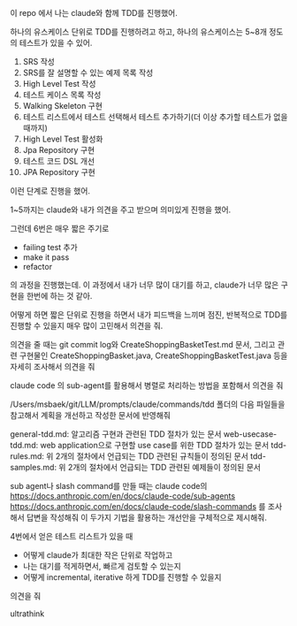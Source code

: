 이 repo 에서 나는 claude와 함께 TDD를 진행했어.

하나의 유스케이스 단위로 TDD를 진행하려고 하고, 하나의 유스케이스는 5~8개 정도의 테스트가 있을 수 있어.

1. SRS 작성
2. SRS를 잘 설명할 수 있는 예제 목록 작성
3. High Level Test 작성
4. 테스트 케이스 목록 작성
5. Walking Skeleton 구현
6. 테스트 리스트에서 테스트 선택해서 테스트 추가하기(더 이상
   추가할 테스트가 없을때까지)
7. High Level Test 활성화
8. Jpa Repository 구현
9. 테스트 코드 DSL 개선
10. JPA Repository 구현

이런 단계로 진행을 했어.

1~5까지는 claude와 내가 의견을 주고 받으며 의미있게 진행을 했어.

그런데 6번은 매우 짧은 주기로

- failing test 추가
- make it pass
- refactor

의 과정을 진행했는데. 이 과정에서 내가 너무 많이 대기를 하고, claude가 너무 많은 구현을 한번에 하는 것 같아.

어떻게 하면 짧은 단위로 진행을 하면서 내가 피드백을 느끼며 점진, 반복적으로 TDD를 진행할 수 있을지 매우 많이 고민해서 의견을 줘.

의견을 줄 때는 git commit log와 CreateShoppingBasketTest.md 문서,
그리고 관련 구현물인 CreateShoppingBasket.java, CreateShoppingBasketTest.java 등을 자세히 조사해서 의견을 줘

claude code 의 sub-agent를 활용해서 병렬로 처리하는 방법을 포함해서 의견을 줘

/Users/msbaek/git/LLM/prompts/claude/commands/tdd 폴더의 다음 파일들을 참고해서 계획을 개선하고 작성한 문서에 반영해줘

general-tdd.md: 알고리즘 구현과 관련된 TDD 절차가 있는 문서
web-usecase-tdd.md: web application으로 구현할 use case를 위한 TDD 절차가 있는 문서
tdd-rules.md: 위 2개의 절차에서 언급되는 TDD 관련된 규칙들이 정의된 문서
tdd-samples.md: 위 2개의 절차에서 언급되는 TDD 관련된 예제들이 정의된 문서

sub agent나 slash command를 만들 때는 claude code의
https://docs.anthropic.com/en/docs/claude-code/sub-agents
https://docs.anthropic.com/en/docs/claude-code/slash-commands
를 조사해서 답변을 작성해줘
이 두가지 기법을 활용하는 개선안을 구체적으로 제시해줘.

4번에서 얻은 테스트 리스트가 있을 때

- 어떻게 claude가 최대한 작은 단위로 작업하고
- 나는 대기를 적게하면서, 빠르게 검토할 수 있는지
- 어떻게 incremental, iterative 하게 TDD를 진행할 수 있을지

의견을 줘

ultrathink
